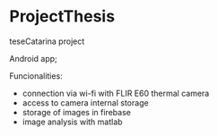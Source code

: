 # ProjectThesis
teseCatarina project

Android app;

Funcionalities:

- connection via wi-fi with FLIR E60 thermal camera
- access to camera internal storage
- storage of images in firebase
- image analysis with matlab
